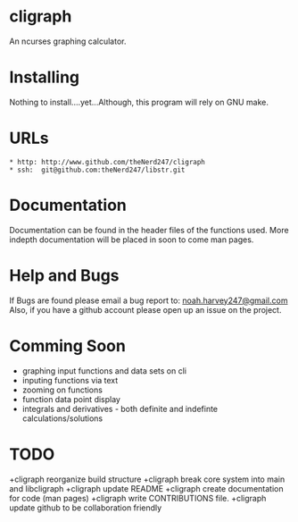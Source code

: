 cligraph
========
An ncurses graphing calculator. 

Installing
==========
Nothing to install....yet...Although, this program will rely on GNU make.

URLs
====
	* http: http://www.github.com/theNerd247/cligraph
	* ssh:  git@github.com:theNerd247/libstr.git

Documentation
=============
Documentation can be found in the header files of the functions used. More
indepth documentation will be placed in soon to come man pages.

Help and Bugs
=============
If Bugs are found please email a bug report to:
    noah.harvey247@gmail.com
Also, if you have a github account please open up an issue on the project.

Comming Soon
============
* graphing input functions and data sets on cli
* inputing functions via text
* zooming on functions 
* function data point display
* integrals and derivatives - both definite and indefinte calculations/solutions

TODO
====
+cligraph reorganize build structure
+cligraph break core system into main and libcligraph
+cligraph update README
+cligraph create documentation for code (man pages)
+cligraph write CONTRIBUTIONS file.
+cligraph update github to be collaboration friendly

